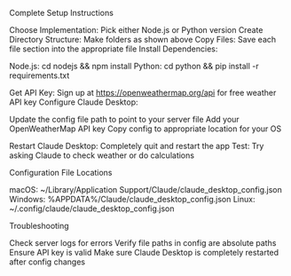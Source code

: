 Complete Setup Instructions

Choose Implementation: Pick either Node.js or Python version
Create Directory Structure: Make folders as shown above
Copy Files: Save each file section into the appropriate file
Install Dependencies:

Node.js: cd nodejs && npm install
Python: cd python && pip install -r requirements.txt


Get API Key: Sign up at https://openweathermap.org/api for free weather API key
Configure Claude Desktop:

Update the config file path to point to your server file
Add your OpenWeatherMap API key
Copy config to appropriate location for your OS


Restart Claude Desktop: Completely quit and restart the app
Test: Try asking Claude to check weather or do calculations

Configuration File Locations

macOS: ~/Library/Application Support/Claude/claude_desktop_config.json
Windows: %APPDATA%/Claude/claude_desktop_config.json
Linux: ~/.config/claude/claude_desktop_config.json

Troubleshooting

Check server logs for errors
Verify file paths in config are absolute paths
Ensure API key is valid
Make sure Claude Desktop is completely restarted after config changes
